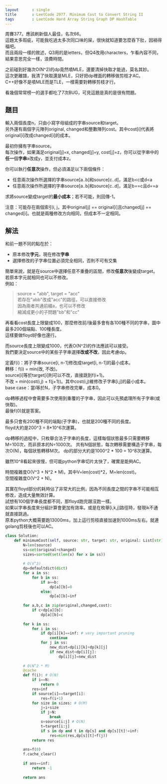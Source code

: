 ```yaml
---
layout      : single
title       : LeetCode 2977. Minimum Cost to Convert String II
tags        : LeetCode Hard Array String Graph DP HashTable
---
```

周賽377。應該刷新個人最佳，名次66。  
這題太多瑕疵，可能我吃過太多次同口味的屎，很快就知道要怎麼吞下肚，因禍得福吧。  
而且兩段一樣的敘述，Q3用的是letters，但Q4改用characters，乍看內容不同，結果意思完全一樣，浪費時間。  

之前碰到好幾次O(N^2)的dp竟然噴MLE，還要清掉快取才能過，莫名其妙。  
這次更離譜，我清了快取還是MLE，只好把dp裡面的轉移做剪枝才AC。  
C++好像不是噴MLE而是TLE，一樣需要對轉移剪枝才行。  

看幾個常常榜一的選手都吃了7次BUG，可見這題是真的是很有問題。  

## 題目

輸入兩個長度n，只由小寫字母組成的字串source和target。  
另外還有兩個字元陣列original, changed和整數陣列cost。其中cost[i]代表將original[i]改成changed[i]的成本。  

最初你擁有字串source。  
每次操作，如果滿足original[j]=x, changed[j]=y, cost[j]=z，你可以從字串中的**任一**個**字串**x改成y，並支付成本z。  

你可以執行**任意次**操作，但必須滿足以下兩個條件：  

- 任意兩次操作所選擇的字串source[a..b]和source[c..d]，滿足b<c或d<a  
- 任意兩次操作所選擇的字串source[a..b]和source[c..d]，滿足b==c且d==a  

求將source變成target的**最小成本**；若不可能，則回傳-1。  

注意：可能存在兩個索引i, j，其中original[j] == original[i]且changed[j] == changed[i]。也就是兩種修改方向相同，但成本不一定相同。

## 解法

和前一題不同的點在於：  

- 原本修改**字元**，現在修改**字串**  
- 選擇修改的子字串位置必須完全相同，否則不可有交集  

簡單來說，就是在source中選擇任意不重疊的區間，修改**任意次**後變成target。若原本字元就相同也可以不修改。  
例如：  
> source = "abb", target = "acc"  
> 若存在"abb"改成"acc"的路徑，可以直接修改  
> 因為兩者共通前綴a，也可以不修改  
> 縮減成更小的子問題"bb"和"cc"  

再看看cost長度上限變成100，那麼修改前/後最多會有各100種不同的字串，圖中最多200個端點、100種長度。  
這樣要做floyd好像也還行。  

而source長度上限變成1000，代表O(N^2)的作法應該可以接受。  
我們要決定source中的某些子字串選擇**改或不改**，因此考慮dp。  

定義f(i)：將子字串source[i, n-1]修改成target[i, n-1]的最小成本。  
轉移：f(i) = min(改, 不改)。  
source[i]等於target[i]則可以不改，直接跳到f(i+1)。  
不改 = min(cost(i,j) + f(j+1))。其中cost(i,j)維修改子字串[i,j]的最小成本。  
base case：當i等於N，子字串修改完畢，成本0。  

dp轉移過程中會需要多次使用到重覆的子字串，因此可以先預處理所有子字串(或快取)。  
最後f(0)就是答案。  

最多只會有200種不同的端點(子字串)，也就是200種不同的長度。  
floyd大約是200^3 = 8\*10^6次運算。  

dp轉移的過程中，只枚舉合法子字串的長度，這樣每個狀態最多只需要轉移M=100次，而非原本的N=1000次。
共有N個狀態，每次轉移需要構造子字串，每次O(N)，每個狀態轉移M次。
dp的部分大約是1000^2 \* 100 = 10^8次運算。  

雖然10^8看起來很慢，但可能python字串切片太快了，確實是能夠AC。  

時間複雜度O(V^3 + N^2 \* M)。其中V=len(cost)\*2，M=len(cost)。  
空間複雜度O(V^2 + N)。  

其實在floyd部分的耗時佔了非常大的比例，因為不同長度之間的字串不可能相互修改，造成大量無效計算。  
試想有100個字串長度都不同，那floyd跑完跟沒跑一樣。  
如果以字串長度來分組計算會更加有效率。或是在枚舉[i,k,j]路徑時，發現ik不通就直接跳過。  
原本python大概需要跑13000ms，加上這行剪枝直接加速到1000ms左右。就連golang剪枝後也可以AC。  

```python
class Solution:
    def minimumCost(self, source: str, target: str, original: List[str], changed: List[str], cost: List[int]) -> int:
        N=len(source)
        ss=set(original+changed)
        sizes=sorted(set(len(x) for x in ss))
        
        # O(V^3)
        dp=defaultdict(dict)
        for a in ss:
            for b in ss:
                if a==b:
                    dp[a][b]=0
                else:
                    dp[a][b]=inf
                
        for a,b,c in zip(original,changed,cost):
            if c<dp[a][b]:
                dp[a][b]=c
                
        for k in ss:
            for i in ss:
                if dp[i][k]==inf: # very important pruning
                    continue
                for j in ss:
                    new_dist=dp[i][k]+dp[k][j]
                    if new_dist<dp[i][j]:
                        dp[i][j]=new_dist
        
        # O(N^2 * M)   
        @cache
        def f(i): # O(N)
            if i==N:
                return 0
            res=inf
            if source[i]==target[i]: 
                res=f(i+1)
            for size in sizes: # O(M)
                j=i+size
                if j>N:
                    break
                s=source[i:j] # O(N)
                t=target[i:j]
                if s in dp and t in dp[s] and dp[s][t]!=inf:
                    res=min(res,dp[s][t]+f(j))
            return res
        
        ans=f(0)
        f.cache_clear()
        
        if ans==inf:
            return -1
        
        return ans
```
